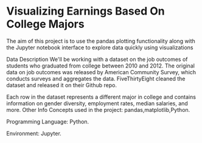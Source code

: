 # Visualizing Earnings Based On College Majors
The aim of this project is to use the pandas plotting functionality along with the Jupyter notebook interface to explore data quickly using visualizations

Data Description
We'll be working with a dataset on the job outcomes of students who graduated from college between 2010 and 2012. The original data on job outcomes was released by American Community Survey, which conducts surveys and aggregates the data. FiveThirtyEight cleaned the dataset and released it on their Github repo.

Each row in the dataset represents a different major in college and contains information on gender diversity, employment rates, median salaries, and more.
Other Info
Concepts used in the project: pandas,matplotlib,Python.

Programming Language: Python.

Environment: Jupyter.
